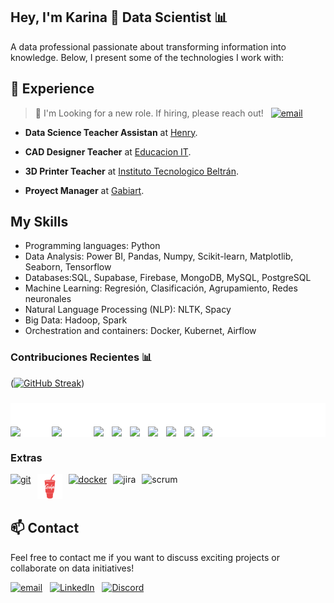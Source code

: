 
<p>

## Hey, I'm Karina 👋  Data Scientist 📊


A data professional passionate about transforming information into knowledge. Below, I present some of the technologies I work with:


## 💼 Experience

 > 🚀  I'm Looking for a new role. If hiring, please reach out! &nbsp; [![email](https://img.shields.io/badge/Gmail-D14836?style=flat&logo=gmail&logoColor=white)](mailto:karinakozlowski@gmail.com?subject=Found%20you%20on%20GitHub%20-%20let's%20connect!&body=Hi%20Karina,-%0D%0A%0D%0AI%20came%20across%20your%20profile%20on%20GitHub%20and%20wanted%20to...)

-  **Data Science Teacher Assistan** at  [Henry](https://www.linkedin.com/in/karina-kozlowski-625535217/).

- **CAD Designer Teacher** at  [Educacion IT](https://www.linkedin.com/in/karina-kozlowski-625535217/).

- **3D Printer Teacher** at  [Instituto Tecnologico Beltrán](https://www.linkedin.com/in/karina-kozlowski-625535217/).

- **Proyect Manager** at [Gabiart](https://www.linkedin.com/in/karina-kozlowski-625535217/).


## My Skills

- Programming languages: Python 
- Data Analysis: Power BI, Pandas, Numpy, Scikit-learn, Matplotlib, Seaborn, Tensorflow
- Databases:SQL, Supabase, Firebase, MongoDB, MySQL, PostgreSQL
- Machine Learning: Regresión, Clasificación, Agrupamiento, Redes neuronales
- Natural Language Processing (NLP): NLTK, Spacy
- Big Data: Hadoop, Spark
- Orchestration and containers: Docker, Kubernet, Airflow
</p>

### Contribuciones Recientes 📊

([![GitHub Streak](https://github-readme-streak-stats.herokuapp.com?user=karinakozlowski&theme=material-palenight)](https://git.io/streak-stats))



<div style="background:#fff; color:#fff">
    <h3>Data Science</h3>
    <img align="center" alt="Python" height="50" width="50" src="https://cdn.jsdelivr.net/gh/lgcarlinf/cdnTest/assets/python.svg">
    <img align="center" alt="Python" height="50" width="50" src="https://upload.wikimedia.org/wikipedia/commons/thumb/3/38/Jupyter_logo.svg/1200px-Jupyter_logo.svg.png">
    <img align="center" alt="R" height="50" width="50" src="https://upload.wikimedia.org/wikipedia/commons/thumb/1/1b/R_logo.svg/724px-R_logo.svg.png">
    <img align="center" alt="R" height="50" width="90" src="https://upload.wikimedia.org/wikipedia/commons/thumb/e/ed/Pandas_logo.svg/1280px-Pandas_logo.svg.png">
    <img align="center" alt="R" height="50" width="50" src="https://upload.wikimedia.org/wikipedia/commons/thumb/2/2d/Tensorflow_logo.svg/957px-Tensorflow_logo.svg.png">
    <img align="center" alt="R" height="50" width="80" src="https://upload.wikimedia.org/wikipedia/commons/thumb/3/31/NumPy_logo_2020.svg/1200px-NumPy_logo_2020.svg.png">
    <img align="center" alt="R" height="50" width="90" src="https://logohistory.net/wp-content/uploads/2023/05/Power-BI-Symbol.png">
    <img align="center" alt="R" height="45" width="80" src="https://upload.wikimedia.org/wikipedia/commons/thumb/0/05/Scikit_learn_logo_small.svg/1200px-Scikit_learn_logo_small.svg.png">
    <img align="center" alt="R" height="45" width="80" src="https://www.svgrepo.com/show/331760/sql-database-generic.svg">
</div>

<div>
    <h3>Extras</h3>
    <div style="display:flex; gap:10px;">
        <a href="https://git-scm.com/" target="_blank" rel="noreferrer"> <img src="https://www.vectorlogo.zone/logos/git-scm/git-scm-icon.svg" alt="git" width="40" height="40"/> </a>
        <a href="https://gulpjs.com" target="_blank" rel="noreferrer"> <img src="https://raw.githubusercontent.com/devicons/devicon/master/icons/gulp/gulp-plain.svg" alt="gulp" width="40" height="40"/> </a>
        <a href="https://www.docker.com/" target="_blank" rel="noreferrer"> <img src="https://www.vectorlogo.zone/logos/docker/docker-icon.svg" alt="docker" width="40" height="40"/></a>
        <a> <img src="https://img.shields.io/badge/Jira-0052CC?style=for-the-badge&logo=jira&logoColor=white" alt="jira" width="80" height="40"/></a>
        <a> <img src="https://img.shields.io/badge/Scrum-000000?style=for-the-badge&logo=scrum&logoColor=white" alt="scrum" width="80" height="40"/></a>
    </div>
</div>


## 📫 Contact


Feel free to contact me if you want to discuss exciting projects or collaborate on data initiatives!


[![email](https://img.shields.io/badge/Gmail-D14836?style=flat&logo=gmail&logoColor=white)](mailto:karinakozlowski@gmail.com?subject=Found%20you%20on%20GitHub%20-%20let's%20connect!&body=Hi%20Karina,-%0D%0A%0D%0AI%20came%20across%20your%20profile%20on%20GitHub%20and%20wanted%20to...) &nbsp; [![LinkedIn](https://img.shields.io/badge/LinkedIn-0077B5?style=flat&logo=linkedin&logoColor=white)](https://www.linkedin.com/in/karina-kozlowski-625535217/) &nbsp; [![Discord](https://img.shields.io/badge/Discord-7289DA?style=flat&logo=discord&logoColor=white)](https://discord.gg/SXzbtvSX)





















